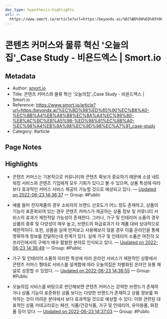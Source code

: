```yaml
---
doc_type: hypothesis-highlights
url: >-
  https://www.smort.io/article?url=https:/beyondx.ai/%EC%BD%98%ED%85%90%EC%B8%A0-%EC%BB%A4%EB%A8%B8%EC%8A%A4%EC%99%80-%EB%AC%BC%EB%A5%98-%ED%98%81%EC%8B%A0-%EC%98%A4%EB%8A%98%EC%9D%98%EC%A7%91_case-study
---
```


# 콘텐츠 커머스와 물류 혁신 '오늘의집'_Case Study - 비욘드엑스 | Smort.io

## Metadata
- Author: [smort.io]()
- Title: 콘텐츠 커머스와 물류 혁신 '오늘의집'_Case Study - 비욘드엑스 | Smort.io
- Reference: https://www.smort.io/article?url=https:/beyondx.ai/%EC%BD%98%ED%85%90%EC%B8%A0-%EC%BB%A4%EB%A8%B8%EC%8A%A4%EC%99%80-%EB%AC%BC%EB%A5%98-%ED%98%81%EC%8B%A0-%EC%98%A4%EB%8A%98%EC%9D%98%EC%A7%91_case-study
- Category: #article

## Page Notes
## Highlights
- 콘텐츠 커머스는 기본적으로 커뮤니티와 콘텐츠 확보가 중요하기 때문에 소셜 네트워킹 서비스와 콘텐츠 기업에게 모두 기회가 있다고 볼 수 있으며, 상품 특성에 따라 보다 효과적인 커머스 서비스 제공이 가능할 것으로 예상되고 있다. — [Updated on 2022-06-23 14:36:37](https://hyp.is/cyBYNvK2EeybBi_se2i6uw/www.smort.io/article?url=https:/beyondx.ai/%EC%BD%98%ED%85%90%EC%B8%A0-%EC%BB%A4%EB%A8%B8%EC%8A%A4%EC%99%80-%EB%AC%BC%EB%A5%98-%ED%98%81%EC%8B%A0-%EC%98%A4%EB%8A%98%EC%9D%98%EC%A7%91_case-study) — Group: #Public

- 예를 들어 전자제품의 경우 소비자의 브랜드 선호도가 어느 정도 존재하고, 상품의 기능이 표준화되어 있는 경우 콘텐츠 커머스가 제공하는 상품 정보 및 커뮤니티 서비스의 효과가 제한적일 가능성이 존재한다. 그러나, 가구 및 인테리어 소품의 경우 상품의 종류 및 다양성이 매우 높고, 브랜드의 파급효과가 타 제품 대비 상대적으로 제한적이다. 또한, 상품을 실제 만져보고 사용해보지 않을 경우 이를 온라인을 통해 명확하게 정보를 전달하는데 한계가 있다. 실제 가구 및 인테리어 소품은 여전히 오프라인에서의 구매가 매우 활발한 분야로 인식되고 있다. — [Updated on 2022-06-23 14:36:49](https://hyp.is/eqKe3vK2EeyODbdcOtEz2A/www.smort.io/article?url=https:/beyondx.ai/%EC%BD%98%ED%85%90%EC%B8%A0-%EC%BB%A4%EB%A8%B8%EC%8A%A4%EC%99%80-%EB%AC%BC%EB%A5%98-%ED%98%81%EC%8B%A0-%EC%98%A4%EB%8A%98%EC%9D%98%EC%A7%91_case-study) — Group: #Public

- 가구 및 인테리어 소품의 이러한 특성에 따라 온라인 서비스가 제한적인 상황에서 콘텐츠 커머스 형태로 서비스를 설계함에 따라 오늘의집은 차별화된 온라인 유통 채널로 성장할 수 있었다. — [Updated on 2022-06-23 14:36:55](https://hyp.is/fklxSPK2Eeyak__Zy275AQ/www.smort.io/article?url=https:/beyondx.ai/%EC%BD%98%ED%85%90%EC%B8%A0-%EC%BB%A4%EB%A8%B8%EC%8A%A4%EC%99%80-%EB%AC%BC%EB%A5%98-%ED%98%81%EC%8B%A0-%EC%98%A4%EB%8A%98%EC%9D%98%EC%A7%91_case-study) — Group: #Public

- 오늘의집 서비스를 바탕으로 판단해보면 콘텐츠 커머스는 강력한 브랜드가 존재하거나 상품 기능이 표준화된 상품 보다는 다양한 브랜드가 존재하고 상품 정보를 파악하는 것이 어려운 분야에서 보다 효과적일 것으로 예상할 수 있다. 이와 관련된 대표적인 상품 카테고리로는 패션, 식품/건강식품, 가구 및 인테리어, 유아용품, 화장품 등이 있다. — [Updated on 2022-06-23 14:37:03](https://hyp.is/gxoJ5PK2EeybB4M5bmZyPw/www.smort.io/article?url=https:/beyondx.ai/%EC%BD%98%ED%85%90%EC%B8%A0-%EC%BB%A4%EB%A8%B8%EC%8A%A4%EC%99%80-%EB%AC%BC%EB%A5%98-%ED%98%81%EC%8B%A0-%EC%98%A4%EB%8A%98%EC%9D%98%EC%A7%91_case-study) — Group: #Public



